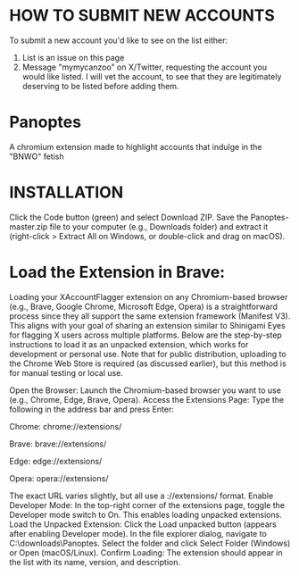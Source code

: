 # HOW TO SUBMIT NEW ACCOUNTS
To submit a new account you'd like to see on the list either:
1. List is an issue on this page
2. Message "mymycanzoo" on X/Twitter, requesting the account you would like listed.
I will vet the account, to see that they are legitimately deserving to be listed before adding them.

# Panoptes
A chromium extension made to highlight accounts that indulge in the "BNWO" fetish

# INSTALLATION
Click the Code button (green) and select Download ZIP.
Save the Panoptes-master.zip file to your computer (e.g., Downloads folder) and extract it (right-click > Extract All on Windows, or double-click and drag on macOS).

# Load the Extension in Brave:
Loading your XAccountFlagger extension on any Chromium-based browser (e.g., Brave, Google Chrome, Microsoft Edge, Opera) is a straightforward process since they all support the same extension framework (Manifest V3). This aligns with your goal of sharing an extension similar to Shinigami Eyes for flagging X users across multiple platforms. Below are the step-by-step instructions to load it as an unpacked extension, which works for development or personal use. Note that for public distribution, uploading to the Chrome Web Store is required (as discussed earlier), but this method is for manual testing or local use.

Open the Browser:
Launch the Chromium-based browser you want to use (e.g., Chrome, Edge, Brave, Opera).
Access the Extensions Page:
Type the following in the address bar and press Enter:

Chrome: chrome://extensions/

Brave: brave://extensions/

Edge: edge://extensions/

Opera: opera://extensions/

The exact URL varies slightly, but all use a ://extensions/ format.
Enable Developer Mode:
In the top-right corner of the extensions page, toggle the Developer mode switch to On. This enables loading unpacked extensions.
Load the Unpacked Extension:
Click the Load unpacked button (appears after enabling Developer mode).
In the file explorer dialog, navigate to C:\downloads\Panoptes.
Select the folder and click Select Folder (Windows) or Open (macOS/Linux).
Confirm Loading:
The extension should appear in the list with its name, version, and description.
